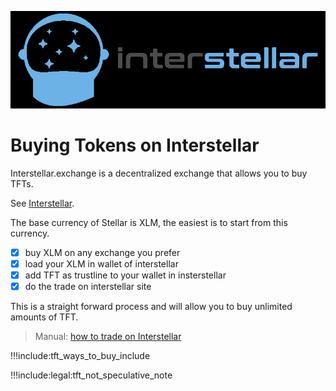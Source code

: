 ![image](img/interstellar_logo.jpg)

# Buying Tokens on Interstellar

Interstellar.exchange is a decentralized exchange that allows you to buy TFTs. 

See [Interstellar](https://interstellar.exchange).

The base currency of Stellar is XLM, the easiest is to start from this currency.

- [X] buy XLM on any exchange you prefer
- [X] load your XLM in wallet of interstellar
- [X] add TFT as trustline to your wallet in insterstellar
- [X] do the trade on interstellar site

This is a straight forward process and will allow you to buy unlimited amounts of TFT.

> Manual: [how to trade on Interstellar](tft_interstellar_manual)

!!!include:tft_ways_to_buy_include

!!!include:legal:tft_not_speculative_note
